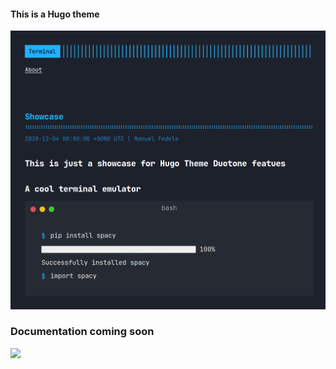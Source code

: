 #### This is a Hugo theme

![Duotone](https://github.com/manuelfedele/hugo-theme-duotone/blob/master/images/duotoneshowcase.png?raw=true)  
  

### Documentation coming soon


<a href="https://www.buymeacoffee.com/manuelfedele"><img src="https://img.buymeacoffee.com/button-api/?text=Buy me a beer&emoji=🍺&slug=manuelfedele&button_colour=5F7FFF&font_colour=ffffff&font_family=Lato&outline_colour=000000&coffee_colour=FFDD00"></a>  